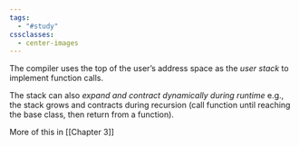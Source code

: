 ```yaml
---
tags:
  - "#study"
cssclasses:
  - center-images
---
```

The compiler uses the top of the user’s address space as the *user stack* to implement function calls. 

The stack can also *expand and contract dynamically during runtime* e.g., the stack grows and contracts during recursion (call function until reaching the base class, then return from a function).

More of this in [[Chapter 3]]